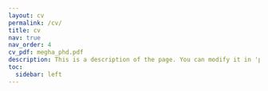 ```yaml
---
layout: cv
permalink: /cv/
title: cv
nav: true
nav_order: 4
cv_pdf: megha_phd.pdf
description: This is a description of the page. You can modify it in 'pages/_cv.md'. You can also change or remove the top pdf download button.
toc:
  sidebar: left
---
```

